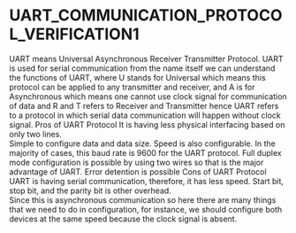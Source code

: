 # UART_COMMUNICATION_PROTOCOL_VERIFICATION1

UART means Universal Asynchronous Receiver Transmitter Protocol. UART is used for serial communication from the name itself we can understand the functions of UART, where U stands for Universal which means this protocol can be applied to any transmitter and receiver, and A is for Asynchronous which means one cannot use clock signal for communication of data and R and T refers to Receiver and Transmitter hence UART refers to a protocol in which serial data communication will happen without clock signal. 
Pros of UART Protocol
It is having less physical interfacing based on only two lines.  
Simple to configure data and data size. Speed is also configurable. In the majority of cases, this baud rate is 9600 for the UART protocol. Full duplex mode configuration is possible by using two wires so that is the major advantage of UART. 
Error detention is possible
Cons of UART Protocol
UART is having serial communication, therefore, it has less speed.
Start bit, stop bit, and the parity bit is other overhead.  
Since this is asynchronous communication so here there are many things that we need to do in configuration, for instance, we should configure both devices at the same speed because the clock signal is absent.
